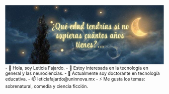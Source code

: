<img src= portadagub.png>
- 👋 Hola, soy Leticia Fajardo.
- 👀 Estoy interesada en la tecnología en general y las neurociencias.
- 🌱 Actualmente soy doctorante en tecnología educativa.
- 📫 leticiafajardo@uninnova.mx
- ⚡ Me gusta los temas: sobrenatural, comedia y ciencia ficción.

<!---
Lety-Fajardo/Lety-Fajardo is a ✨ special ✨ repository because its `README.md` (this file) appears on your GitHub profile.
You can click the Preview link to take a look at your changes.
--->
